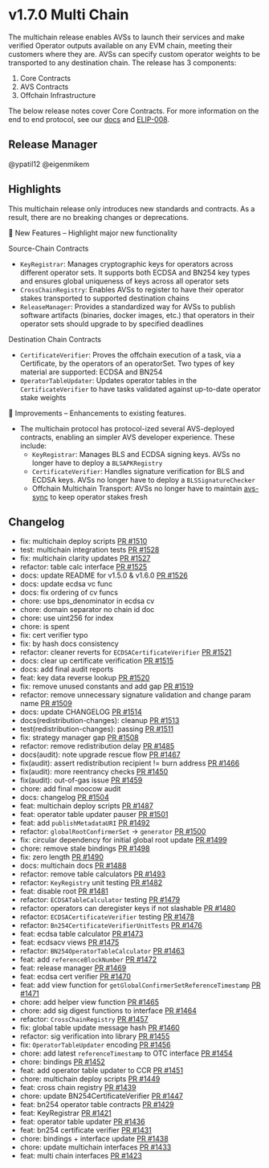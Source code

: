 # v1.7.0 Multi Chain

The multichain release enables AVSs to launch their services and make verified Operator outputs available on any EVM chain, meeting their customers where they are. AVSs can specify custom operator weights to be transported to any destination chain. The release has 3 components:

1. Core Contracts
2. AVS Contracts
3. Offchain Infrastructure

The below release notes cover Core Contracts. For more information on the end to end protocol, see our [docs](../docs/multichain/README.md) and [ELIP-008](https://github.com/eigenfoundation/ELIPs/blob/elip-008v1/ELIPs/ELIP-008.md).

## Release Manager

@ypatil12 @eigenmikem

## Highlights

This multichain release only introduces new standards and contracts. As a result, there are no breaking changes or deprecations. 

🚀 New Features – Highlight major new functionality

Source-Chain Contracts
- `KeyRegistrar`: Manages cryptographic keys for operators across different operator sets. It supports both ECDSA and BN254 key types and ensures global uniqueness of keys across all operator sets
- `CrossChainRegistry`: Enables AVSs to register to have their operator stakes transported to supported destination chains
- `ReleaseManager`: Provides a standardized way for AVSs to publish software artifacts (binaries, docker images, etc.) that operators in their operator sets should upgrade to by specified deadlines

Destination Chain Contracts
- `CertificateVerifier`: Proves the offchain execution of a task, via a Certificate, by the operators of an operatorSet. Two types of key material are supported: ECDSA and BN254
- `OperatorTableUpdater`: Updates operator tables in the `CertificateVerifier` to have tasks validated against up-to-date operator stake weights 

🔧 Improvements – Enhancements to existing features.

- The multichain protocol has protocol-ized several AVS-deployed contracts, enabling an simpler AVS developer experience. These include:
    - `KeyRegistrar`: Manages BLS and ECDSA signing keys. AVSs no longer have to deploy a `BLSAPKRegistry`
    - `CertificateVerifier`: Handles signature verification for BLS and ECDSA keys. AVSs no longer have to deploy a `BLSSignatureChecker`
    - Offchain Multichain Transport: AVSs no longer have to maintain [avs-sync](https://github.com/Layr-Labs/avs-sync) to keep operator stakes fresh

## Changelog

- fix: multichain deploy scripts [PR #1510](https://github.com/layr-labs/eigenlayer-contracts/pull/1510)
- test: multichain integration tests [PR #1528](https://github.com/layr-labs/eigenlayer-contracts/pull/1528)
- fix: multichain clarity updates [PR #1527](https://github.com/layr-labs/eigenlayer-contracts/pull/1527)
- refactor: table calc interface [PR #1525](https://github.com/layr-labs/eigenlayer-contracts/pull/1525)
- docs: update README for v1.5.0 & v1.6.0 [PR #1526](https://github.com/layr-labs/eigenlayer-contracts/pull/1526)
- docs: update ecdsa vc func
- docs: fix ordering of cv funcs
- chore: use bps_denominator in ecdsa cv
- chore: domain separator no chain id doc
- chore: use uint256 for index
- chore: is spent
- fix: cert verifier typo
- fix: by hash docs consistency
- refactor: cleaner reverts for `ECDSACertificateVerifier` [PR #1521](https://github.com/layr-labs/eigenlayer-contracts/pull/1521)
- docs: clear up certificate verification  [PR #1515](https://github.com/layr-labs/eigenlayer-contracts/pull/1515)
- docs: add final audit reports
- feat: key data reverse lookup  [PR #1520](https://github.com/layr-labs/eigenlayer-contracts/pull/1520)
- fix: remove unused constants and add gap [PR #1519](https://github.com/layr-labs/eigenlayer-contracts/pull/1519)
- refactor: remove unnecessary signature validation and change param name [PR #1509](https://github.com/layr-labs/eigenlayer-contracts/pull/1509)
- docs: update CHANGELOG [PR #1514](https://github.com/layr-labs/eigenlayer-contracts/pull/1514)
- docs(redistribution-changes): cleanup [PR #1513](https://github.com/layr-labs/eigenlayer-contracts/pull/1513)
- test(redistribution-changes): passing [PR #1511](https://github.com/layr-labs/eigenlayer-contracts/pull/1511)
- fix: strategy manager gap [PR #1508](https://github.com/layr-labs/eigenlayer-contracts/pull/1508)
- refactor: remove redistribution delay [PR #1485](https://github.com/layr-labs/eigenlayer-contracts/pull/1485)
- docs(audit): note upgrade rescue flow [PR #1467](https://github.com/layr-labs/eigenlayer-contracts/pull/1467)
- fix(audit): assert redistribution recipient != burn address [PR #1466](https://github.com/layr-labs/eigenlayer-contracts/pull/1466)
- fix(audit): more reentrancy checks [PR #1450](https://github.com/layr-labs/eigenlayer-contracts/pull/1450)
- fix(audit): out-of-gas issue [PR #1459](https://github.com/layr-labs/eigenlayer-contracts/pull/1459)
- chore: add final moocow audit
- docs: changelog [PR #1504](https://github.com/layr-labs/eigenlayer-contracts/pull/1504)
- feat: multichain deploy scripts [PR #1487](https://github.com/layr-labs/eigenlayer-contracts/pull/1487)
- feat: operator table updater pauser [PR #1501](https://github.com/layr-labs/eigenlayer-contracts/pull/1501)
- feat: add `publishMetadataURI` [PR #1492](https://github.com/layr-labs/eigenlayer-contracts/pull/1492)
- refactor: `globalRootConfirmerSet` -> `generator` [PR #1500](https://github.com/layr-labs/eigenlayer-contracts/pull/1500)
- fix: circular dependency for initial global root update [PR #1499](https://github.com/layr-labs/eigenlayer-contracts/pull/1499)
- chore: remove stale bindings [PR #1498](https://github.com/layr-labs/eigenlayer-contracts/pull/1498)
- fix: zero length [PR #1490](https://github.com/layr-labs/eigenlayer-contracts/pull/1490)
- docs: multichain docs [PR #1488](https://github.com/layr-labs/eigenlayer-contracts/pull/1488)
- refactor: remove table calculators [PR #1493](https://github.com/layr-labs/eigenlayer-contracts/pull/1493)
- refactor: `KeyRegistry` unit testing [PR #1482](https://github.com/layr-labs/eigenlayer-contracts/pull/1482)
- feat: disable root [PR #1481](https://github.com/layr-labs/eigenlayer-contracts/pull/1481)
- refactor: `ECDSATableCalculator` testing [PR #1479](https://github.com/layr-labs/eigenlayer-contracts/pull/1479)
- refactor: operators can deregister keys if not slashable [PR #1480](https://github.com/layr-labs/eigenlayer-contracts/pull/1480)
- refactor: `ECDSACertificateVerifier` testing [PR #1478](https://github.com/layr-labs/eigenlayer-contracts/pull/1478)
- refactor: `Bn254CertificateVerifierUnitTests` [PR #1476](https://github.com/layr-labs/eigenlayer-contracts/pull/1476)
- feat: ecdsa table calculator [PR #1473](https://github.com/layr-labs/eigenlayer-contracts/pull/1473)
- feat: ecdsacv views [PR #1475](https://github.com/layr-labs/eigenlayer-contracts/pull/1475)
- refactor: `BN254OperatorTableCalculator` [PR #1463](https://github.com/layr-labs/eigenlayer-contracts/pull/1463)
- feat: add `referenceBlockNumber` [PR #1472](https://github.com/layr-labs/eigenlayer-contracts/pull/1472)
- feat: release manager [PR #1469](https://github.com/layr-labs/eigenlayer-contracts/pull/1469)
- feat: ecdsa cert verifier [PR #1470](https://github.com/layr-labs/eigenlayer-contracts/pull/1470)
- feat: add view function for `getGlobalConfirmerSetReferenceTimestamp` [PR #1471](https://github.com/layr-labs/eigenlayer-contracts/pull/1471)
- chore: add helper view function [PR #1465](https://github.com/layr-labs/eigenlayer-contracts/pull/1465)
- chore: add sig digest functions to interface [PR #1464](https://github.com/layr-labs/eigenlayer-contracts/pull/1464)
- refactor: `CrossChainRegistry` [PR #1457](https://github.com/layr-labs/eigenlayer-contracts/pull/1457)
- fix: global table update message hash [PR #1460](https://github.com/layr-labs/eigenlayer-contracts/pull/1460)
- refactor: sig verification into library [PR #1455](https://github.com/layr-labs/eigenlayer-contracts/pull/1455)
- fix: `OperatorTableUpdater` encoding [PR #1456](https://github.com/layr-labs/eigenlayer-contracts/pull/1456)
- chore: add latest `referenceTimestamp` to OTC interface [PR #1454](https://github.com/layr-labs/eigenlayer-contracts/pull/1454)
- chore: bindings [PR #1452](https://github.com/layr-labs/eigenlayer-contracts/pull/1452)
- feat: add operator table updater to CCR [PR #1451](https://github.com/layr-labs/eigenlayer-contracts/pull/1451)
- chore: multichain deploy scripts [PR #1449](https://github.com/layr-labs/eigenlayer-contracts/pull/1449)
- feat: cross chain registry [PR #1439](https://github.com/layr-labs/eigenlayer-contracts/pull/1439)
- chore: update BN254CertificateVerifier [PR #1447](https://github.com/layr-labs/eigenlayer-contracts/pull/1447)
- feat: bn254 operator table contracts [PR #1429](https://github.com/layr-labs/eigenlayer-contracts/pull/1429)
- feat: KeyRegistrar [PR #1421](https://github.com/layr-labs/eigenlayer-contracts/pull/1421)
- feat: operator table updater [PR #1436](https://github.com/layr-labs/eigenlayer-contracts/pull/1436)
- feat: bn254 certificate verifier [PR #1431](https://github.com/layr-labs/eigenlayer-contracts/pull/1431)
- chore: bindings + interface update [PR #1438](https://github.com/layr-labs/eigenlayer-contracts/pull/1438)
- chore: update multichain interfaces [PR #1433](https://github.com/layr-labs/eigenlayer-contracts/pull/1433)
- feat: multi chain interfaces [PR #1423](https://github.com/layr-labs/eigenlayer-contracts/pull/1423)